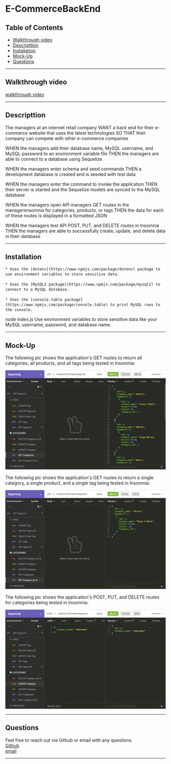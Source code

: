 # E-CommerceBackEnd

## Table of Contents

- [Walkthrough video](#walkthrough-video)
- [Descripttion](#descripttion)
- [Installation](#installation)
- [Mock-Up](#mock-up)
- [Questions](#questions)

---

## Walkthrough video

[walkthrough video ](https://watch.screencastify.com/v/PNvavS7FV2XilAiQ4GuT) <br>

---

## Descripttion

The managers at an internet retail company WANT a back end for their e-commerce website that uses the latest technologies SO THAT their company can compete with other e-commerce companies

WHEN the managers add their database name, MySQL username, and MySQL password to an environment variable file
THEN the managers are able to connect to a database using Sequelize

WHEN the managers enter schema and seed commands
THEN a development database is created and is seeded with test data

WHEN the managers enter the command to invoke the application
THEN their server is started and the Sequelize models are synced to the MySQL database

WHEN the managers open API managers GET routes in the managersnsomnia for categories, products, or tags
THEN the data for each of these routes is displayed in a formatted JSON

WHEN the managers test API POST, PUT, and DELETE routes in Insomnia
THEN the managers are able to successfully create, update, and delete data in their database

---

## Installation

    * Uses the [dotenv](https://www.npmjs.com/package/dotenv) package to use environment variables to store sensitive data.

    * Uses the [MySQL2 package](https://www.npmjs.com/package/mysql2) to connect to a MySQL database.

    * Uses the [console.table package](https://www.npmjs.com/package/console.table) to print MySQL rows to the console.

node index.js
Use environment variables to store sensitive data like your MySQL username, password, and database name.

---

## Mock-Up

The following pic shows the application's GET routes to return all categories, all products, and all tags being tested in Insomnia:

![In Insomnia, the user tests “GET tags,” “GET Categories,” and “GET All Products.”.](./Assets/13-orm-homework-demo-01.gif)

The following pic shows the application's GET routes to return a single category, a single product, and a single tag being tested in Insomnia:

![In Insomnia, the user tests “GET tag by id,” “GET Category by ID,” and “GET One Product.”](./Assets/13-orm-homework-demo-02.gif)

The following pic shows the application's POST, PUT, and DELETE routes for categories being tested in Insomnia:

![In Insomnia, the user tests “DELETE Category by ID,” “CREATE Category,” and “UPDATE Category.”](./Assets/13-orm-homework-demo-03.gif)

---

## Questions

Feel free to reach out via Github or email with any questions. <br>
[Github](https://github.com/kayjinyi) <br>
[email](mailto:kayjinyi@gmail.com)

---

